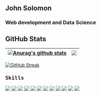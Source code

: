 ## John Solomon 

### Web development and Data Science 

## GitHub Stats <!-- <p align=left> <img src=https://komarev.com/ghpvc/?username=Cradoe alt=Cradoe /> </p> --> 

| <a href="https://github.com/JolomonSon/github-readme-stats"><img align="center" src="https://github-readme-stats.vercel.app/api?username=JolomonSon&show_icons=true&include_all_commits=true&theme=aura&hide_border=true" alt="Anurag's github stats" /></a> | <a href="https://github.com/JolomonSon/github-readme-stats"><img align="center" src="https://github-readme-stats.vercel.app/api/top-langs/?username=JolomonSon&layout=compact&theme=aura&hide_border=true" /></a> |
| ------------- | ------------- | 

[![GitHub Streak](http://github-readme-streak-stats.herokuapp.com?user=jolomonson&theme=tokyonight&date_format=M%20j%5B%2C%20Y%5D)](https://git.io/streak-stats) 

### <samp>Skills </samp> 
<img src="https://img.shields.io/badge/html5%20-%23E34F26.svg?&style=for-the-badge&logo=html5&logoColor=white"/> <img src="https://img.shields.io/badge/css3%20-%231572B6.svg?&style=for-the-badge&logo=css3&logoColor=white"/> <img src="https://img.shields.io/badge/javascript%20-%23323330.svg?&style=for-the-badge&logo=javascript&logoColor=%23F7DF1E"/> <img src="https://img.shields.io/badge/bootstrap%20-%23563D7C.svg?&style=for-the-badge&logo=bootstrap&logoColor=white"/> <img src="https://img.shields.io/badge/ReactJs%20-%231572B6.svg?&style=for-the-badge&logo=react&logoColor=white"/> <img src="https://img.shields.io/badge/python%20-%2314354C.svg?&style=for-the-badge&logo=python&logoColor=white"/> <img src="https://img.shields.io/badge/django%20-%23092E20.svg?&style=for-the-badge&logo=django&logoColor=white"/> <img src="https://img.shields.io/badge/git%20-%23F05033.svg?&style=for-the-badge&logo=git&logoColor=white"/> <img src="https://img.shields.io/badge/heroku%20-%23430098.svg?&style=for-the-badge&logo=heroku&logoColor=white"/> <img src ="https://img.shields.io/badge/sqlite-%2307405e.svg?&style=for-the-badge&logo=sqlite&logoColor=white"/> <img src ="https://img.shields.io/badge/opencv-%233152C7.svg?&style=for-the-badge&logo=opencv&logoColor=white"/> <img src ="https://img.shields.io/badge/tensorflow-%2314355D.svg?&style=for-the-badge&logo=tensorflow&logoColor=white"/>
